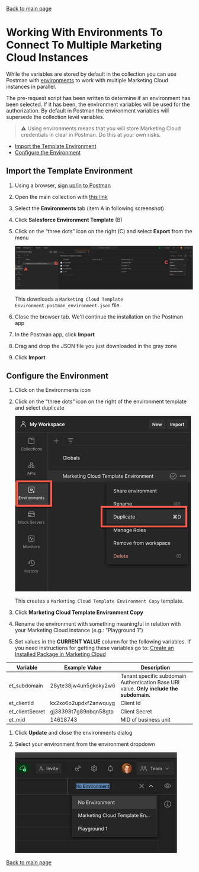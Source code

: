 [Back to main page](README.md)

# Working With Environments To Connect To Multiple Marketing Cloud Instances

While the variables are stored by default in the collection you can use Postman with [environments](#https://learning.postman.com/docs/sending-requests/managing-environments/) to work with multiple Marketing Cloud instances in parallel.

The pre-request script has been written to determine if an environment has been selected. If it has been, the environment variables will be used for the authorization. By default in Postman the environment variables will supersede the collection level variables. 

> ⚠️  Using environments means that you will store Marketing Cloud credentials in clear in Postman. Do this at your own risks.

- [Import the Template Environment](#import-the-template-environment)
- [Configure the Environment](#configure-the-environment)

## Import the Template Environment

1. Using a browser, [sign up/in to Postman](https://identity.getpostman.com/login)
2. Open the main collection with [this link](https://www.postman.com/salesforce-developers/workspace/salesforce-developers)
3. Select the **Environments** tab (item A in following screenshot)
4. Click **Salesforce Environment Template** (B)
5. Click on the “three dots” icon on the right (C) and select **Export** from the menu

    ![Export environment screenshot](images/export-env.png)

    This downloads a `Marketing Cloud Template Environment.postman_environment.json` file.

6. Close the browser tab. We'll continue the installation on the Postman app
7. In the Postman app, click **Import**
8. Drag and drop the JSON file you just downloaded in the gray zone
9. Click **Import**

## Configure the Environment

1. Click on the Environments icon
2. Click on the “three dots” icon on the right of the environment template and select duplicate

	![Manage environment screenshot](images/manage-env.png)

    This creates a `Marketing Cloud Template Environment Copy` template.

3. Click **Marketing Cloud Template Environment Copy**
4. Rename the environment with something meaningful in relation with your Marketing Cloud instance (e.g.: “Playground 1”)
5. Set values in the **CURRENT VALUE** column for the following variables. If you need instructions for getting these variables go to: [Create an Installed Package in Marketing Cloud](install-the-collection.md#create-an-installed-package-in-marketing-cloud)

|Variable|Example Value|Description|
|-|-|-|
|et_subdomain|28yte38jw4un5gkoky2w6|Tenant specific subdomain Authentication Base URI value. **Only include the subdomain.**|
|et_clientId|kx2xo6o2updxf2anwquyg|Client Id|
|et_clientSecret|gj38398t7g89nbqn58gtp|Client Secret|
|et_mid|14618743|MID of business unit|

1. Click **Update** and close the environments dialog
2. Select your environment from the environment dropdown

    ![Select environment screenshot](images/select-env.png)

[Back to main page](README.md)
